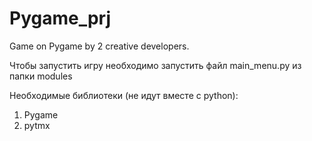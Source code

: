 # Pygame_prj
Game on Pygame by 2 creative developers.

Чтобы запустить игру необходимо запустить файл main_menu.py из папки modules

Необходимые библиотеки (не идут вместе с python):
1) Pygame
2) pytmx
